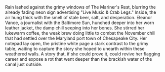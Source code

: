 Rain lashed against the grimy windows of The Mariner's Rest, blurring the already fading neon sign advertising "Live Music & Crab Legs."  Inside, the air hung thick with the smell of stale beer, salt, and desperation.  Eleanor Vance, a journalist with the Baltimore Sun, hunched deeper into her worn leather jacket, the damp chill seeping into her bones. She stirred her lukewarm coffee, the weak brew doing little to combat the November chill that had settled over the Maryland port town of Chesapeake City. Her notepad lay open, the pristine white page a stark contrast to the grimy table, waiting to capture the story she hoped to unearth within these weathered walls.  A story that, if she could prove it, could revive her flagging career and expose a rot that went deeper than the brackish water of the canal just outside.
